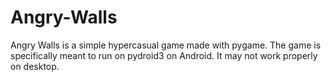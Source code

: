 # Angry-Walls
Angry Walls is a simple hypercasual game made with pygame. The game is specifically meant to run on pydroid3 on Android. It may not work properly on desktop.
